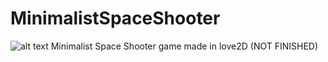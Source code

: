 # MinimalistSpaceShooter
![alt text](https://i.imgur.com/dpp4Z7N.gif)
Minimalist Space Shooter game made in love2D (NOT FINISHED)

